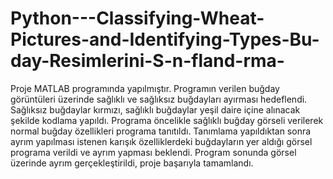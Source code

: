 # Python---Classifying-Wheat-Pictures-and-Identifying-Types-Bu-day-Resimlerini-S-n-fland-rma-


Proje MATLAB programında yapılmıştır. Programın verilen buğday görüntüleri üzerinde sağlıklı ve sağlıksız buğdayları ayırması hedeflendi. Sağlıksız buğdaylar kırmızı, sağlıklı buğdaylar yeşil daire içine alınacak şekilde kodlama yapıldı. Programa öncelikle sağlıklı buğday görseli verilerek normal buğday özellikleri programa tanıtıldı. Tanımlama yapıldıktan sonra ayrım yapılması istenen karışık özelliklerdeki buğdayların yer aldığı görsel programa verildi ve ayrım yapması beklendi. Program sonunda görsel üzerinde ayrım gerçekleştirildi, proje başarıyla tamamlandı.
